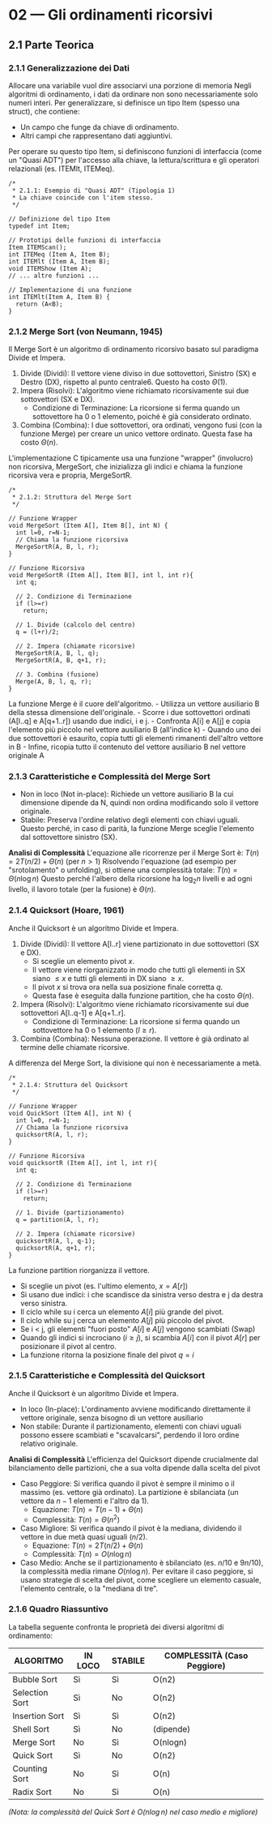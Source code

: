 # 02 — Gli ordinamenti ricorsivi

## 2.1 Parte Teorica
### 2.1.1 Generalizzazione dei Dati
Allocare una variabile vuol dire associarvi una porzione di memoria 
Negli algoritmi di ordinamento, i dati da ordinare non sono necessariamente solo numeri interi. Per generalizzare, si definisce un tipo Item (spesso una struct), che contiene:
- Un campo che funge da chiave di ordinamento.
- Altri campi che rappresentano dati aggiuntivi.

Per operare su questo tipo Item, si definiscono funzioni di interfaccia (come un "Quasi ADT") per l'accesso alla chiave, la lettura/scrittura e gli operatori relazionali (es. ITEMlt, ITEMeq).

```
/*
 * 2.1.1: Esempio di "Quasi ADT" (Tipologia 1)
 * La chiave coincide con l'item stesso.
 */
 
// Definizione del tipo Item 
typedef int Item; 

// Prototipi delle funzioni di interfaccia 
Item ITEMScan();
int ITEMeq (Item A, Item B);
int ITEMlt (Item A, Item B);
void ITEMShow (Item A);
// ... altre funzioni ...

// Implementazione di una funzione
int ITEMlt(Item A, Item B) {
  return (A<B);
}
```

### 2.1.2 Merge Sort (von Neumann, 1945)
Il Merge Sort è un algoritmo di ordinamento ricorsivo basato sul paradigma Divide et Impera.
1. Divide (Dividi): Il vettore viene diviso in due sottovettori, Sinistro (SX) e Destro (DX), rispetto al punto centrale6. Questo ha costo $\Theta(1)$.
2. Impera (Risolvi): L'algoritmo viene richiamato ricorsivamente sui due sottovettori (SX e DX).
    - Condizione di Terminazione: La ricorsione si ferma quando un sottovettore ha 0 o 1 elemento, poiché è già considerato ordinato.
3. Combina (Combina): I due sottovettori, ora ordinati, vengono fusi (con la funzione Merge) per creare un unico vettore ordinato. Questa fase ha costo $\Theta(n)$.

L'implementazione C tipicamente usa una funzione "wrapper" (involucro) non ricorsiva, MergeSort, che inizializza gli indici e chiama la funzione ricorsiva vera e propria, MergeSortR.

```
/*
 * 2.1.2: Struttura del Merge Sort
 */

// Funzione Wrapper
void MergeSort (Item A[], Item B[], int N) {
  int l=0, r=N-1;
  // Chiama la funzione ricorsiva 
  MergeSortR(A, B, l, r);
}

// Funzione Ricorsiva 
void MergeSortR (Item A[], Item B[], int l, int r){
  int q;
  
  // 2. Condizione di Terminazione
  if (l>=r)
    return;
    
  // 1. Divide (calcolo del centro) 
  q = (l+r)/2;
  
  // 2. Impera (chiamate ricorsive)
  MergeSortR(A, B, l, q);
  MergeSortR(A, B, q+1, r);
  
  // 3. Combina (fusione) 
  Merge(A, B, l, q, r);
}
```
La funzione Merge è il cuore dell'algoritmo.
    - Utilizza un vettore ausiliario B della stessa dimensione dell'originale.
    - Scorre i due sottovettori ordinati (A[l..q] e A[q+1..r]) usando due indici, i e j.
    - Confronta A[i] e A[j] e copia l'elemento più piccolo nel vettore ausiliario B (all'indice k)
    - Quando uno dei due sottovettori è esaurito, copia tutti gli elementi rimanenti dell'altro vettore in B
    - Infine, ricopia tutto il contenuto del vettore ausiliario B nel vettore originale A

### 2.1.3 Caratteristiche e Complessità del Merge Sort
- Non in loco (Not in-place): Richiede un vettore ausiliario B la cui dimensione dipende da N, quindi non ordina modificando solo il vettore originale.
- Stabile: Preserva l'ordine relativo degli elementi con chiavi uguali. Questo perché, in caso di parità, la funzione Merge sceglie l'elemento dal sottovettore sinistro (SX).

**Analisi di Complessità**
L'equazione alle ricorrenze per il Merge Sort è:
$T(n) = 2T(n/2) + \Theta(n)$ (per $n>1$) 
Risolvendo l'equazione (ad esempio per "srotolamento" o unfolding), si ottiene una complessità totale:
$T(n) = \Theta(n \log n)$ 
Questo perché l'albero della ricorsione ha $\log_2 n$ livelli e ad ogni livello, il lavoro totale (per la fusione) è $\Theta(n)$.

### 2.1.4 Quicksort (Hoare, 1961)
Anche il Quicksort è un algoritmo Divide et Impera.
1. Divide (Dividi): Il vettore A[l..r] viene partizionato in due sottovettori (SX e DX).
    - Si sceglie un elemento pivot $x$.
    - Il vettore viene riorganizzato in modo che tutti gli elementi in SX siano $\le x$ e tutti gli elementi in DX siano $\ge x$.
    - Il pivot $x$ si trova ora nella sua posizione finale corretta $q$.
    - Questa fase è eseguita dalla funzione partition, che ha costo $\Theta(n)$.
2. Impera (Risolvi): L'algoritmo viene richiamato ricorsivamente sui due sottovettori A[l..q-1] e A[q+1..r].
    - Condizione di Terminazione: La ricorsione si ferma quando un sottovettore ha 0 o 1 elemento ($l \ge r$).
3. Combina (Combina): Nessuna operazione. Il vettore è già ordinato al termine delle chiamate ricorsive.

A differenza del Merge Sort, la divisione qui non è necessariamente a metà.
```
/*
 * 2.1.4: Struttura del Quicksort
 */

// Funzione Wrapper 
void QuickSort (Item A[], int N) {
  int l=0, r=N-1;
  // Chiama la funzione ricorsiva 
  quicksortR(A, l, r);
}

// Funzione Ricorsiva 
void quicksortR (Item A[], int l, int r){
  int q;
  
  // 2. Condizione di Terminazione 
  if (l>=r)
    return;
    
  // 1. Divide (partizionamento) 
  q = partition(A, l, r);
  
  // 2. Impera (chiamate ricorsive) 
  quicksortR(A, l, q-1);
  quicksortR(A, q+1, r);
}
```
La funzione partition riorganizza il vettore.
- Si sceglie un pivot (es. l'ultimo elemento, $x = A[r]$)
- Si usano due indici: i che scandisce da sinistra verso destra e j da destra verso sinistra.
- Il ciclo while su i cerca un elemento $A[i]$ più grande del pivot.
- Il ciclo while su j cerca un elemento $A[j]$ più piccolo del pivot.
- Se i < j, gli elementi "fuori posto" $A[i]$ e $A[j]$ vengono scambiati (Swap)
- Quando gli indici si incrociano ($i \ge j$), si scambia $A[i]$ con il pivot $A[r]$ per posizionare il pivot al centro.
- La funzione ritorna la posizione finale del pivot $q=i$

### 2.1.5 Caratteristiche e Complessità del Quicksort
Anche il Quicksort è un algoritmo Divide et Impera.
- In loco (In-place): L'ordinamento avviene modificando direttamente il vettore originale, senza bisogno di un vettore ausiliario
- Non stabile: Durante il partizionamento, elementi con chiavi uguali possono essere scambiati e "scavalcarsi", perdendo il loro ordine relativo originale.

**Analisi di Complessità**
L'efficienza del Quicksort dipende crucialmente dal bilanciamento delle partizioni, che a sua volta dipende dalla scelta del pivot
- Caso Peggiore: Si verifica quando il pivot è sempre il minimo o il massimo (es. vettore già ordinato). La partizione è sbilanciata (un vettore da $n-1$ elementi e l'altro da 1).
    - Equazione: $T(n) = T(n-1) + \Theta(n)$
    - Complessità: $T(n) = \Theta(n^2)$ 
- Caso Migliore: Si verifica quando il pivot è la mediana, dividendo il vettore in due metà quasi uguali ($n/2$).
    - Equazione: $T(n) = 2T(n/2) + \Theta(n)$ 
    - Complessità: $T(n) = O(n \log n)$ 
- Caso Medio: Anche se il partizionamento è sbilanciato (es. $n/10$ e $9n/10$), la complessità media rimane $O(n \log n)$.
Per evitare il caso peggiore, si usano strategie di scelta del pivot, come scegliere un elemento casuale, l'elemento centrale, o la "mediana di tre".

### 2.1.6 Quadro Riassuntivo
La tabella seguente confronta le proprietà dei diversi algoritmi di ordinamento:


| ALGORITMO | IN LOCO | STABILE | COMPLESSITÀ (Caso Peggiore) |
|------------|-------------------------|---------------------|---------------------|
| Bubble Sort | Sì | Sì | O(n2) |
|Selection Sort|Sì|No|O(n2)|
|Insertion Sort|Sì|Sì|O(n2)|
|Shell Sort|Sì|No|(dipende)|
|Merge Sort|No|Sì|O(nlogn)|
|Quick Sort|Sì|No|O(n2)|
|Counting Sort|No|Sì|O(n)|
|Radix Sort|No|Sì|O(n)|


*(Nota: la complessità del Quick Sort è $O(n \log n)$ nel caso medio e migliore)*